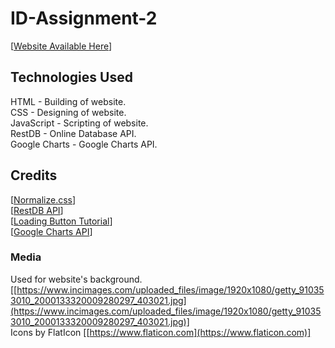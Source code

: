 # ID-Assignment-2
[[Website Available Here](https://jieshengnp.github.io/ID-Assignment-2/html/index.html)]  

## Technologies Used
HTML          - Building of website.  
CSS           - Designing of website.  
JavaScript    - Scripting of website.  
RestDB        - Online Database API.  
Google Charts - Google Charts API.
## Credits
[[Normalize.css](https://necolas.github.io/normalize.css/)]  
[[RestDB API](https://restdb.io/)]  
[[Loading Button Tutorial](https://www.youtube.com/watch?v=CJ5bWfp3coM)]  
[[Google Charts API](https://developers.google.com/chart)]  
### Media
Used for website's background.
[[https://www.incimages.com/uploaded_files/image/1920x1080/getty_910353010_2000133320009280297_403021.jpg](https://www.incimages.com/uploaded_files/image/1920x1080/getty_910353010_2000133320009280297_403021.jpg)]  
Icons by FlatIcon
[[https://www.flaticon.com](https://www.flaticon.com)]